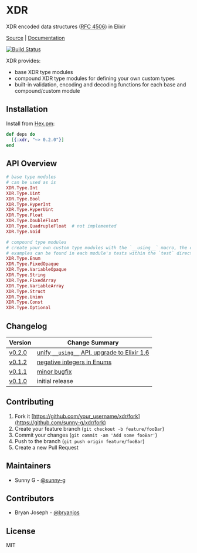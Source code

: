 # XDR

XDR encoded data structures ([RFC 4506](https://tools.ietf.org/html/rfc4506)) in Elixir

[Source](https://github.com/sunny-g/xdr) | [Documentation](https://hexdocs.pm/xdr)

[![Build Status](https://semaphoreci.com/api/v1/sunny-g/xdr/branches/master/badge.svg)](https://semaphoreci.com/sunny-g/xdr)

XDR provides:

- base XDR type modules
- compound XDR type modules for defining your own custom types
- built-in validation, encoding and decoding functions for each base and compound/custom module

## Installation

Install from [Hex.pm](https://hex.pm/packages/xdr):

```elixir
def deps do
  [{:xdr, "~> 0.2.0"}]
end
```

## API Overview

```elixir
# base type modules
# can be used as is
XDR.Type.Int
XDR.Type.Uint
XDR.Type.Bool
XDR.Type.HyperInt
XDR.Type.HyperUint
XDR.Type.Float
XDR.Type.DoubleFloat
XDR.Type.QuadrupleFloat  # not implemented
XDR.Type.Void

# compound type modules
# create your own custom type modules with the `__using__` macro, the options for which are defined within each module
# examples can be found in each module's tests within the `test` directory
XDR.Type.Enum
XDR.Type.FixedOpaque
XDR.Type.VariableOpaque
XDR.Type.String
XDR.Type.FixedArray
XDR.Type.VariableArray
XDR.Type.Struct
XDR.Type.Union
XDR.Type.Const
XDR.Type.Optional
```

## Changelog

| Version | Change Summary |
| ------- | -------------- |
| [v0.2.0](https://hex.pm/packages/xdr/0.2.0) | [unify `__using__` API, upgrade to Elixir 1.6](https://github.com/sunny-g/xdr/pull/14) |
| [v0.1.2](https://hex.pm/packages/xdr/0.1.2) | [negative integers in Enums](https://github.com/sunny-g/xdr/pull/11) |
| [v0.1.1](https://hex.pm/packages/xdr/0.1.1) | [minor bugfix](https://github.com/sunny-g/xdr/pull/6) |
| [v0.1.0](https://hex.pm/packages/xdr/0.1.0) | initial release |

## Contributing

1. Fork it [https://github.com/your_username/xdr/fork](https://github.com/sunny-g/xdr/fork)
2. Create your feature branch (`git checkout -b feature/fooBar`)
3. Commit your changes (`git commit -am 'Add some fooBar'`)
4. Push to the branch (`git push origin feature/fooBar`)
5. Create a new Pull Request

## Maintainers

- Sunny G - [@sunny-g](https://github.com/sunny-g)

## Contributors

- Bryan Joseph - [@bryanjos](https://github.com/bryanjos)

## License

MIT

